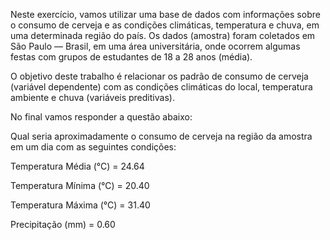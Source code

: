 Neste exercício, vamos utilizar uma base de dados com informações sobre o consumo de cerveja e as condições climáticas, temperatura e chuva, em uma determinada região do país. Os dados (amostra) foram coletados em São Paulo — Brasil, em uma área universitária, onde ocorrem algumas festas com grupos de estudantes de 18 a 28 anos (média).

O objetivo deste trabalho é relacionar os padrão de consumo de cerveja (variável dependente) com as condições climáticas do local, temperatura ambiente e chuva (variáveis preditivas).

No final vamos responder a questão abaixo:

Qual seria aproximadamente o consumo de cerveja na região da amostra em um dia com as seguintes condições:

Temperatura Média (°C) = 24.64

Temperatura Mínima (°C) = 20.40

Temperatura Máxima (°C) = 31.40

Precipitação (mm) = 0.60
